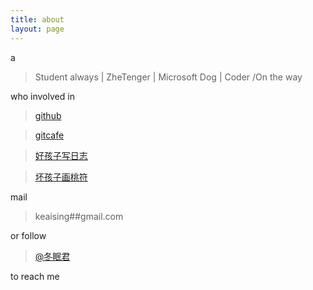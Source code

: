 ```yaml
---
title: about
layout: page
---
```


a
>  Student always | ZheTenger | Microsoft Dog | Coder /On the way


who involved in 
> [github](https://github.com/keaising)

> [gitcafe](https://gitcafe.com/keaising)

> [好孩子写日志](http://blog.shuxiaowang.com)

> [坏孩子画桃符](http://note.shuxiaowang.com)


mail 
> keaising##gmail.com


or follow 
> [@冬眠君](https://twitter.com/#!/keaising)


to reach me

